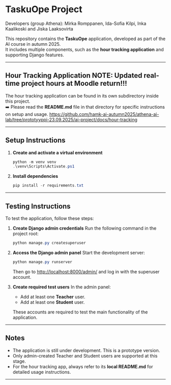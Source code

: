 # TaskuOpe Project

Developers (group Athena): Mirka Romppanen, Ida-Sofia Kilpi, Inka Kaalikoski and Jiska Laaksovirta

This repository contains the **TaskuOpe** application, developed as part of the AI course in autumn 2025.  
It includes multiple components, such as the **hour tracking application** and supporting Django features.

---

## Hour Tracking Application NOTE: Updated real-time project hours at Moodle return!!!
The hour tracking application can be found in its own subdirectory inside this project.  
➡️ Please read the **README.md** file in that directory for specific instructions on setup and usage.
https://github.com/hamk-ai-autumn2025/athena-ai-lab/tree/prototyyppi-23.09.2025/ai-project/docs/hour-tracking

---

## Setup Instructions

1. **Create and activate a virtual environment**
   ```powershell
   python -m venv venv
   .\venv\Scripts\Activate.ps1
   ```

2. **Install dependencies**
   ```powershell
   pip install -r requirements.txt
   ```

---

## Testing Instructions

To test the application, follow these steps:

1. **Create Django admin credentials**
   Run the following command in the project root:
   ```powershell
   python manage.py createsuperuser
   ```

2. **Access the Django admin panel**
   Start the development server:
   ```powershell
   python manage.py runserver
   ```
   Then go to [http://localhost:8000/admin/](http://localhost:8000/admin/) and log in with the superuser account.

3. **Create required test users**
   In the admin panel:
   - Add at least one **Teacher** user.  
   - Add at least one **Student** user.  

   These accounts are required to test the main functionality of the application.

---

## Notes

- The application is still under development. This is a prototype version. 
- Only admin-created Teacher and Student users are supported at this stage.  
- For the hour tracking app, always refer to its **local README.md** for detailed usage instructions.

---
